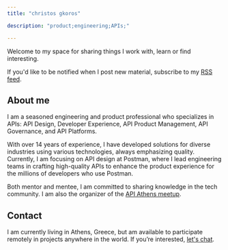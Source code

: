 ```yaml
---
title: "christos gkoros"

description: "product;engineering;APIs;"

---
```

Welcome to my space for sharing things I work with, learn or find interesting.

If you'd like to be notified when I post new material, subscribe to my [RSS feed](https://christosgkoros.com/index.xml).

## About me

I am a seasoned engineering and product professional who specializes in APIs: API Design, Developer Experience, API Product Management, API Governance, and API Platforms.

 With over 14 years of experience, I have developed solutions for diverse industries using various technologies, always emphasizing quality. Currently, I am focusing on API design at Postman, where I lead engineering teams in crafting high-quality APIs to enhance the product experience for the millions of developers who use Postman.

Both mentor and mentee, I am committed to sharing knowledge in the tech community. I am also the organizer of the [API Athens meetup](https://www.meetup.com/API-Athens/).

## Contact

I am currently living in Athens, Greece, but am available to participate remotely in projects anywhere in the world.
If you’re interested, [let's chat](https://calendly.com/christos-gkoros/30min).
